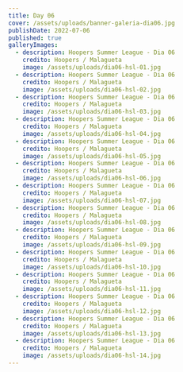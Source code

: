 ```yaml
---
title: Day 06
cover: /assets/uploads/banner-galeria-dia06.jpg
publishDate: 2022-07-06
published: true
galleryImages:
  - description: Hoopers Summer League - Dia 06
    credito: Hoopers / Malagueta
    image: /assets/uploads/dia06-hsl-01.jpg
  - description: Hoopers Summer League - Dia 06
    credito: Hoopers / Malagueta
    image: /assets/uploads/dia06-hsl-02.jpg
  - description: Hoopers Summer League - Dia 06
    credito: Hoopers / Malagueta
    image: /assets/uploads/dia06-hsl-03.jpg
  - description: Hoopers Summer League - Dia 06
    credito: Hoopers / Malagueta
    image: /assets/uploads/dia06-hsl-04.jpg
  - description: Hoopers Summer League - Dia 06
    credito: Hoopers / Malagueta
    image: /assets/uploads/dia06-hsl-05.jpg
  - description: Hoopers Summer League - Dia 06
    credito: Hoopers / Malagueta
    image: /assets/uploads/dia06-hsl-06.jpg
  - description: Hoopers Summer League - Dia 06
    credito: Hoopers / Malagueta
    image: /assets/uploads/dia06-hsl-07.jpg
  - description: Hoopers Summer League - Dia 06
    credito: Hoopers / Malagueta
    image: /assets/uploads/dia06-hsl-08.jpg
  - description: Hoopers Summer League - Dia 06
    credito: Hoopers / Malagueta
    image: /assets/uploads/dia06-hsl-09.jpg
  - description: Hoopers Summer League - Dia 06
    credito: Hoopers / Malagueta
    image: /assets/uploads/dia06-hsl-10.jpg
  - description: Hoopers Summer League - Dia 06
    credito: Hoopers / Malagueta
    image: /assets/uploads/dia06-hsl-11.jpg
  - description: Hoopers Summer League - Dia 06
    credito: Hoopers / Malagueta
    image: /assets/uploads/dia06-hsl-12.jpg
  - description: Hoopers Summer League - Dia 06
    credito: Hoopers / Malagueta
    image: /assets/uploads/dia06-hsl-13.jpg
  - description: Hoopers Summer League - Dia 06
    credito: Hoopers / Malagueta
    image: /assets/uploads/dia06-hsl-14.jpg
---
```


